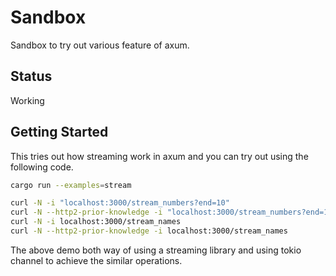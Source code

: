 # Sandbox

Sandbox to try out various feature of axum.

## Status

Working

## Getting Started

This tries out how streaming work in axum and you can try out using the
following code.

```bash
cargo run --examples=stream

curl -N -i "localhost:3000/stream_numbers?end=10"
curl -N --http2-prior-knowledge -i "localhost:3000/stream_numbers?end=10"
curl -N -i localhost:3000/stream_names
curl -N --http2-prior-knowledge -i localhost:3000/stream_names
```

The above demo both way of using a streaming library and using tokio channel to
achieve the similar operations.
